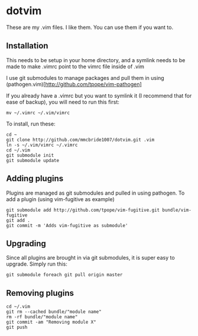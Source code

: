 # dotvim

These are my .vim files. I like them. You can use them if you want to.

## Installation

This needs to be setup in your home directory, and a symlink needs to be made to make .vimrc point to the vimrc file inside of .vim

I use git submodules to manage packages and pull them in using (pathogen.vim)[http://github.com/tpope/vim-pathogen]

If you already have a .vimrc but you want to symlink it (I recommend that for ease of backup), you will need to run this first:

`mv ~/.vimrc ~/.vim/vimrc`

To install, run these:

```
cd ~
git clone http://github.com/mmcbride1007/dotvim.git .vim
ln -s ~/.vim/vimrc ~/.vimrc
cd ~/.vim
git submodule init
git submodule update
```

## Adding plugins

Plugins are managed as git submodules and pulled in using pathogen. To add a plugin (using vim-fugitive as example)

```
git submodule add http://github.com/tpope/vim-fugitive.git bundle/vim-fugitive
git add .
git commit -m 'Adds vim-fugitive as submodule'
```
## Upgrading

Since all plugins are brought in via git submodules, it is super easy to upgrade. Simply run this:

`git submodule foreach git pull origin master`

## Removing plugins
```
cd ~/.vim
git rm --cached bundle/"module name"
rm -rf bundle/"module name"
git commit -am "Removing module X"
git push
```
